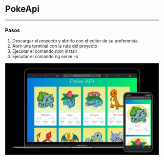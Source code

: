 # PokeApi

<hr>

### Pasos
1. Descargar el proyecto y abrirlo con el editor de su preferencia.
2. Abrir una terminal con la ruta del proyecto
3. Ejecutar el comando npm install
4. Ejecutar el comando ng serve -o
   
![pokeApi](./src/assets/pokeApiPoster.jpg)
